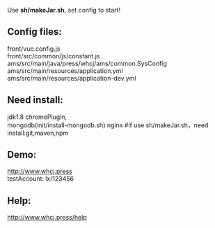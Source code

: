 Use  **sh/makeJar.sh**, set config to start!
## Config files:
front/vue.config.js  
front/src/common/js/constant.js    
ams/src/main/java/press/whcj/ams/common.SysConfig  
ams/src/main/resources/application.yml  
ams/src/main/resources/application-dev.yml  
## Need install: 
jdk1.8
chromePlugin,  
mongodb(init/install-mongodb.sh)
nginx
#if use sh/makeJar.sh，need install:git,maven,npm
## Demo: 
http://www.whcj.press  
testAccount: lx/123456
## Help:  
http://www.whcj.press/help  



